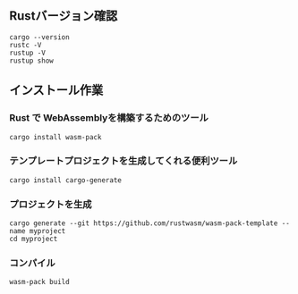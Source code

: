 ## Rustバージョン確認

```
cargo --version
rustc -V
rustup -V
rustup show
```

## インストール作業

### Rust で WebAssemblyを構築するためのツール

```
cargo install wasm-pack
```

### テンプレートプロジェクトを生成してくれる便利ツール

```
cargo install cargo-generate
```

### プロジェクトを生成

```
cargo generate --git https://github.com/rustwasm/wasm-pack-template --name myproject
cd myproject
```

### コンパイル

```
wasm-pack build
```




